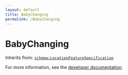 ```yaml
---
layout: default
title: BabyChanging
permalink: /BabyChanging
---
```


# BabyChanging


Inherits from: [`schema:LocationFeatureSpecification`](https://schema.org/LocationFeatureSpecification)

For more information, see the [developer documentation](https://developer.openactive.io/data-model/types/).